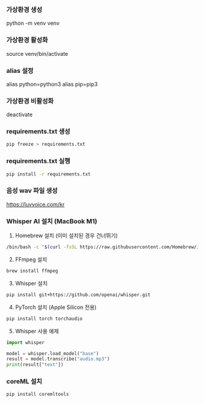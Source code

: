 ### 가상환경 생성
python -m venv venv

### 가상환경 활성화
source venv/bin/activate

### alias 설정
alias python=python3
alias pip=pip3

### 가상환경 비활성화
deactivate

### requirements.txt 생성
```sh
pip freeze > requirements.txt
```

### requirements.txt 실행
```sh
pip install -r requirements.txt
```

### 음성 wav 파일 생성
https://luvvoice.com/kr

### Whisper AI 설치 (MacBook M1)
1. Homebrew 설치 (이미 설치된 경우 건너뛰기)
```sh
/bin/bash -c "$(curl -fsSL https://raw.githubusercontent.com/Homebrew/install/HEAD/install.sh)"
```

2. FFmpeg 설치
```sh
brew install ffmpeg
```

3. Whisper 설치
```sh
pip install git+https://github.com/openai/whisper.git
```

4. PyTorch 설치 (Apple Silicon 전용)
```sh
pip install torch torchaudio
```

5. Whisper 사용 예제
```python
import whisper

model = whisper.load_model("base")
result = model.transcribe("audio.mp3")
print(result["text"])
```

### coreML 설치
```sh
pip install coremltools
```
